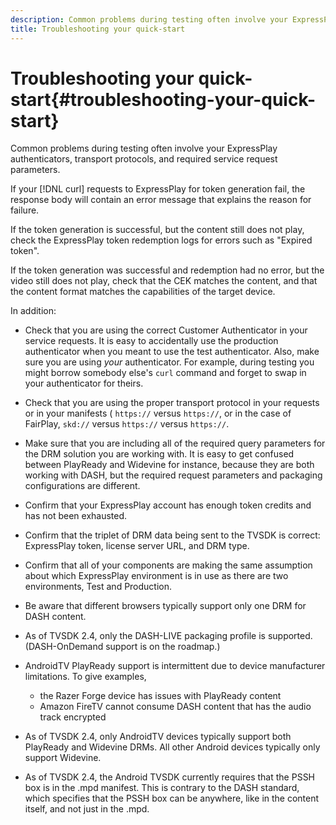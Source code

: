 ```yaml
---
description: Common problems during testing often involve your ExpressPlay authenticators, transport protocols, and required service request parameters.
title: Troubleshooting your quick-start
---
```


# Troubleshooting your quick-start{#troubleshooting-your-quick-start}

Common problems during testing often involve your ExpressPlay authenticators, transport protocols, and required service request parameters.

If your [!DNL curl] requests to ExpressPlay for token generation fail, the response body will contain an error message that explains the reason for failure.

If the token generation is successful, but the content still does not play, check the ExpressPlay token redemption logs for errors such as "Expired token".

If the token generation was successful and redemption had no error, but the video still does not play, check that the CEK matches the content, and that the content format matches the capabilities of the target device.

In addition:

* Check that you are using the correct Customer Authenticator in your service requests. It is easy to accidentally use the production authenticator when you meant to use the test authenticator. Also, make sure you are using *your* authenticator. For example, during testing you might borrow somebody else's `curl` command and forget to swap in your authenticator for theirs. 

* Check that you are using the proper transport protocol in your requests or in your manifests ( `https://` versus `https://`, or in the case of FairPlay, `skd://` versus `https://` versus `https://`. 

* Make sure that you are including all of the required query parameters for the DRM solution you are working with. It is easy to get confused between PlayReady and Widevine for instance, because they are both working with DASH, but the required request parameters and packaging configurations are different. 
* Confirm that your ExpressPlay account has enough token credits and has not been exhausted. 
* Confirm that the triplet of DRM data being sent to the TVSDK is correct: ExpressPlay token, license server URL, and DRM type. 
* Confirm that all of your components are making the same assumption about which ExpressPlay environment is in use as there are two environments, Test and Production. 
* Be aware that different browsers typically support only one DRM for DASH content. 
* As of TVSDK 2.4, only the DASH-LIVE packaging profile is supported. (DASH-OnDemand support is on the roadmap.) 
* AndroidTV PlayReady support is intermittent due to device manufacturer limitations. To give examples,

    * the Razer Forge device has issues with PlayReady content 
    * Amazon FireTV cannot consume DASH content that has the audio track encrypted

* As of TVSDK 2.4, only AndroidTV devices typically support both PlayReady and Widevine DRMs. All other Android devices typically only support Widevine. 
* As of TVSDK 2.4, the Android TVSDK currently requires that the PSSH box is in the .mpd manifest. This is contrary to the DASH standard, which specifies that the PSSH box can be anywhere, like in the content itself, and not just in the .mpd.


